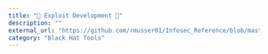 ```yaml
---
title: "🌈 Exploit Development 🌈"
description: ""
external_url: "https://github.com/rmusser01/Infosec_Reference/blob/master/Draft/Exploit_Dev.md"
category: "Black Hat Tools"
---
```

